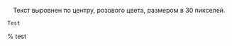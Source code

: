 <p align="center">
Текст выровнен по центру, розового цвета, размером в 30 пикселей.</p>

<pre><code>Test</code></pre>
% test
